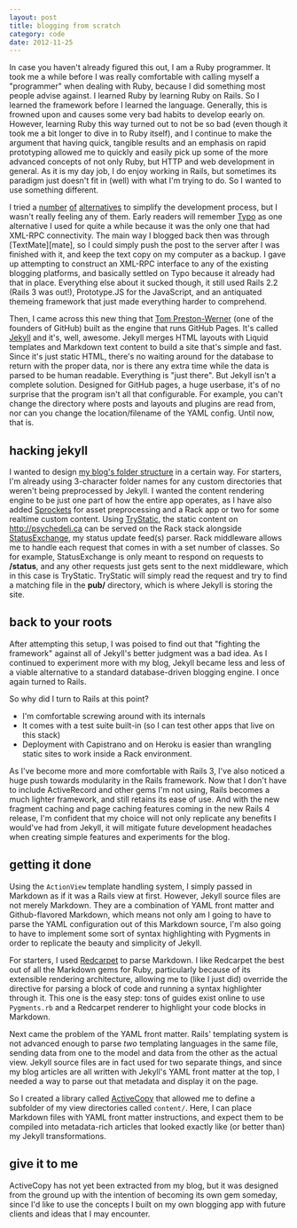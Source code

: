 ```yaml
---
layout: post
title: blogging from scratch
category: code
date: 2012-11-25
---
```


In case you haven't already figured this out, I am a Ruby programmer. It took me a while
before I was really comfortable with calling myself a "programmer" when dealing with Ruby,
because I did something most people advise against. I learned Ruby by learning Ruby on
Rails. So I learned the framework before I learned the language. Generally, this is
frowned upon and causes some very bad habits to develop eearly on. However, learning Ruby
this way turned out to not be so bad (even though it took me a bit longer to dive in to
Ruby itself), and I continue to make the argument that having quick, tangible results and
an emphasis on rapid prototyping allowed me to quickly and easily pick up some of the more
advanced concepts of not only Ruby, but HTTP and web development in general. As it is my
day job, I do enjoy working in Rails, but sometimes its paradigm just doesn't fit in
(well) with what I'm trying to do. So I wanted to use something different.

I tried a [number][sinatra] [of][camping] [alternatives][typo] to simplify the development
process, but I wasn't really feeling any of them. Early readers will remember [Typo][typo]
as one alternative I used for quite a while because it was the only one that had XML-RPC
connectivity. The main way I blogged back then was through [TextMate][mate], so I could
simply push the post to the server after I was finished with it, and keep the text copy on
my computer as a backup. I gave up attempting to construct an XML-RPC interface to any of
the existing blogging platforms, and basically settled on Typo because it already had that
in place. Everything else about it sucked though, it still used Rails 2.2 (Rails 3 was
out!), Prototype.JS for the JavaScript, and an antiquated themeing framework that just
made everything harder to comprehend.

Then, I came across this new thing that [Tom Preston-Werner][tpw] (one of the founders of
GitHub) built as the engine that runs GitHub Pages. It's called [Jekyll][jekyll] and it's,
well, awesome. Jekyll merges HTML layouts with Liquid templates and Markdown text content
to build a site that's simple and fast. Since it's just static HTML, there's no waiting
around for the database to return with the proper data, nor is there any extra time while
the data is parsed to be human readable. Everything is "just there". But Jekyll isn't a
complete solution. Designed for GitHub pages, a huge userbase, it's of no surprise that
the program isn't all that configurable. For example, you can't change the directory where
posts and layouts and plugins are read from, nor can you change the location/filename of
the YAML config. Until now, that is.

## hacking jekyll

I wanted to design [my blog's folder structure][src] in a certain way. For starters, I'm
already using 3-character folder names for any custom directories that weren't being
preprocessed by Jekyll. I wanted the content rendering engine to be just one part of how
the entire app operates, as I have also added [Sprockets][ass] for asset preprocessing and
a Rack app or two for some realtime custom content. Using [TryStatic][static], the static
content on <http://psychedeli.ca> can be served on the Rack stack alongside
[StatusExchange][sx], my status update feed(s) parser. Rack middleware allows me to handle
each request that comes in with a set number of classes. So for example, StatusExchange is
only meant to respond on requests to **/status**, and any other requests just gets sent to
the next middleware, which in this case is TryStatic. TryStatic will simply read the
request and try to find a matching file in the **pub/** directory, which is where Jekyll
is storing the site.

## back to your roots

After attempting this setup, I was poised to find out that "fighting the framework" against
all of Jekyll's better judgment was a bad idea. As I continued to experiment more with my blog,
Jekyll became less and less of a viable alternative to a standard database-driven blogging
engine. I once again turned to Rails.

So why did I turn to Rails at this point?

- I'm comfortable screwing around with its internals
- It comes with a test suite built-in (so I can test other apps that live on this stack)
- Deployment with Capistrano and on Heroku is easier than wrangling static sites to work
  inside a Rack environment.

As I've become more and more comfortable with Rails 3, I've also noticed a huge push
towards modularity in the Rails framework. Now that I don't have to include ActiveRecord
and other gems I'm not using, Rails becomes a much lighter framework, and still retains
its ease of use. And with the new fragment caching and page caching features coming in the
new Rails 4 release, I'm confident that my choice will not only replicate any benefits I
would've had from Jekyll, it will mitigate future development headaches when creating
simple features and experiments for the blog.

## getting it done

Using the `ActionView` template handling system, I simply passed in Markdown as if it was
a Rails view at first. However, Jekyll source files are not merely Markdown. They are a
combination of YAML front matter and Github-flavored Markdown, which means not only am I
going to have to parse the YAML configuration out of this Markdown source, I'm also going
to have to implement some sort of syntax highlighting with Pygments in order to replicate
the beauty and simplicity of Jekyll.

For starters, I used [Redcarpet][rc] to parse Markdown. I like Redcarpet the best out of all
the Markdown gems for Ruby, particularly because of its extensible rendering
architecture, allowing me to (like I just did) override the directive for parsing a block
of code and running a syntax highlighter through it. This one is the easy step: tons of
guides exist online to use `Pygments.rb` and a Redcarpet renderer to highlight your code
blocks in Markdown.

Next came the problem of the YAML front matter. Rails' templating system is not advanced
enough to parse *two* templating languages in the same file, sending data from one to the
model and data from the other as the actual view. Jekyll source files are in fact used
for two separate things, and since my blog articles are all written with Jekyll's YAML
front matter at the top, I needed a way to parse out that metadata and display it on the
page.

So I created a library called [ActiveCopy][ac] that allowed me to define a subfolder of my
view directories called `content/`. Here, I can place Markdown files with YAML front
matter instructions, and expect them to be compiled into metadata-rich articles that
looked exactly like (or better than) my Jekyll transformations.

## give it to me

ActiveCopy has not yet been extracted from my blog, but it was designed from the ground up
with the intention of becoming its own gem someday, since I'd like to use the concepts I
built on my own blogging app with future clients and ideas that I may encounter.

[jekyll]: http://jekyllrb.com
[tubbo/jekyll]: http://github.com/tubbo/jekyll
[custom-dirs]: https://github.com/tubbo/jekyll/tree/feature/custom-dirs
[src]: http://github.com/tubbo/psychedeli.ca
[ass]: https://github.com/sstephenson/sprockets
[static]: https://github.com/gmarik/rack-try_static
[synth]: https://github.com/tubbo/psychedeli.ca/blob/master/bin/synth
[sx]: https://github.com/tubbo/psychedeli.ca/blob/master/lib/status_exchange.rb
[tpw]: http://tom.preston-werner.com/
[contrib]: https://github.com/mojombo/jekyll/wiki/contribute
[sinatra]: http://sinatrarb.com
[camping]: http://camping.rubyforge.org/
[typo]: http://typosphere.org
[rc]: https://github.com/vmg/redcarpet
[ac]: https://github.com/tubbo/psychedeli.ca/tree/master/lib/active_copy

